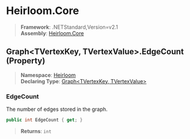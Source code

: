 # Heirloom.Core

> **Framework**: .NETStandard,Version=v2.1  
> **Assembly**: [Heirloom.Core][0]

## Graph\<TVertexKey, TVertexValue>.EdgeCount (Property)

> **Namespace**: [Heirloom][0]  
> **Declaring Type**: [Graph\<TVertexKey, TVertexValue>][1]

### EdgeCount

The number of edges stored in the graph.

```cs
public int EdgeCount { get; }
```

> **Returns**: `int`

[0]: ../../../Heirloom.Core.md
[1]: ../Graph[TVertexKey,TVertexValue].md
